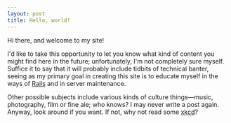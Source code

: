 ```yaml
---
layout: post
title: Hello, world!
---
```


Hi there, and welcome to my site!

I'd like to take this opportunity to let you know what kind of content you
might find here in the future; unfortunately, I'm not completely sure myself.
Suffice it to say that it will probably include tidbits of technical banter,
seeing as my primary goal in creating this site is to educate myself in the
ways of [Rails](http://rubyonrails.org) and in server maintenance.

Other possible subjects include various kinds of culture things&mdash;music,
photography, film or fine ale; who knows? I may never write a post
again. Anyway, look around if you want. If not, why not read some
[xkcd](http://xkcd.com)?
